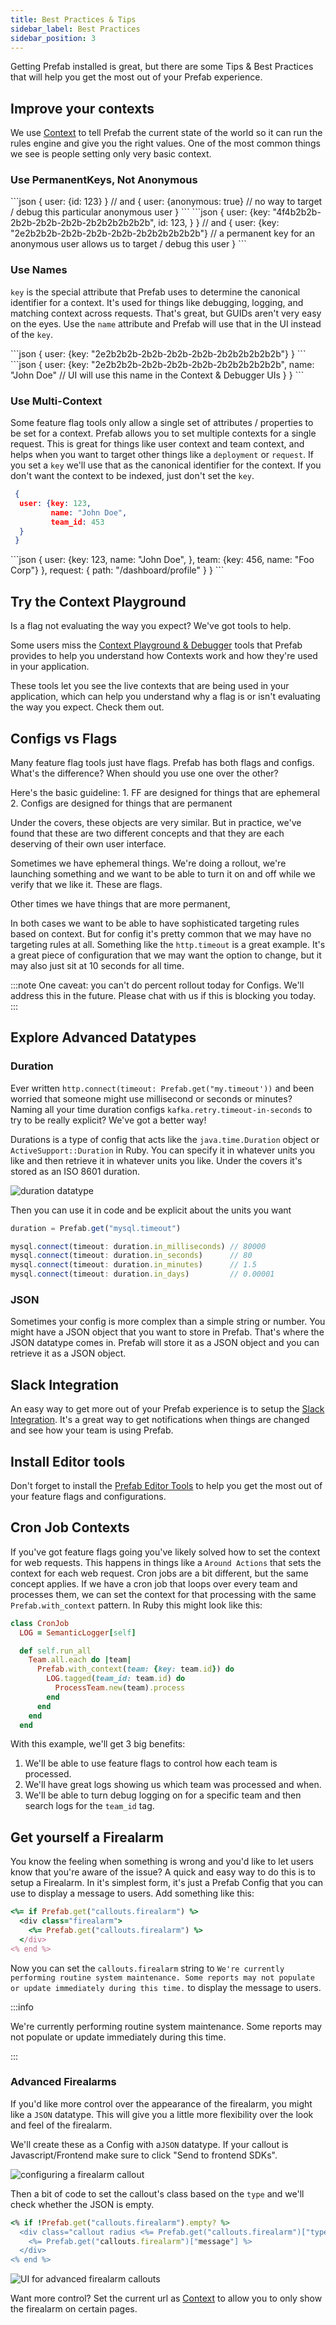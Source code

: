 ```yaml
---
title: Best Practices & Tips
sidebar_label: Best Practices
sidebar_position: 3
---
```


Getting Prefab installed is great, but there are some Tips & Best Practices that will help you get the most out of your Prefab experience.


## Improve your contexts

We use [Context](/docs/explanations/concepts/context) to tell Prefab the current state of the world so it can run the rules engine and give you the right values. One of the most common things we see is people setting only very basic context.

### Use PermanentKeys, Not Anonymous
<Tabs groupId="lang">
<TabItem value="simple" label="Barebones">
```json
 {
  user: {id: 123}
 }
 // and
 {
  user: {anonymous: true}  // no way to target / debug this particular anonymous user
 }
```
</TabItem>
<TabItem value="better" label="Prefer: Use the 'key' attribute">
```json
 {
  user: {key: "4f4b2b2b-2b2b-2b2b-2b2b-2b2b2b2b2b2b", 
         id: 123,
  }
 }
  // and
 {
  user: {key: "2e2b2b2b-2b2b-2b2b-2b2b-2b2b2b2b2b2b"} // a permanent key for an anonymous user allows us to target / debug this user
 }
```
</TabItem>
</Tabs>

### Use Names
`key` is the special attribute that Prefab uses to determine the canonical identifier for a context. It's used for things like debugging, logging, and matching context across requests. That's great, but GUIDs aren't very easy on the eyes. Use the `name` attribute and Prefab will use that in the UI instead of the `key`.

<Tabs groupId="lang">
<TabItem value="simple" label="Barebones">
```json
 {
  user: {key: "2e2b2b2b-2b2b-2b2b-2b2b-2b2b2b2b2b2b"}
 }
```
</TabItem>
<TabItem value="better" label="Prefer: Add a name">
```json
 {
  user: {key: "2e2b2b2b-2b2b-2b2b-2b2b-2b2b2b2b2b2b", 
         name: "John Doe" // UI will use this name in the Context & Debugger UIs
        }
 }
```
</TabItem>
</Tabs>

### Use Multi-Context
Some feature flag tools only allow a single set of attributes / properties to be set for a context. Prefab allows you to set multiple contexts for a single request. This is great for things like user context and team context, and helps when you want to target other things like a `deployment` or `request`. If you set a `key` we'll use that as the canonical identifier for the context. If you don't want the context to be indexed, just don't set the `key`.
<Tabs groupId="lang">
<TabItem value="simple" label="Team jammed into the user context">
```json
 {
  user: {key: 123, 
         name: "John Doe",
         team_id: 453
  }
 }
```
</TabItem>
<TabItem value="better" label="Prefer: Separate out the team so it can have it's own Name">
```json
 {
  user: {key: 123,
         name: "John Doe",
  },
  team: {key: 456, 
         name: "Foo Corp"} 
  },
  request: {
    path: "/dashboard/profile"
  }
 }
```
</TabItem>
</Tabs>

## Try the Context Playground

Is a flag not evaluating the way you expect? We've got tools to help. 

Some users miss the [Context Playground & Debugger](/docs/tools/debugger) tools that Prefab provides to help you understand how Contexts work and how they're used in your application.

These tools let you see the live contexts that are being used in your application, which can help you understand why a flag is or isn't evaluating the way you expect. Check them out.

## Configs vs Flags

Many feature flag tools just have flags. Prefab has both flags and configs. What's the difference? When should you use one over the other?

Here's the basic guideline:
    1. FF are designed for things that are ephemeral
    2. Configs are designed for things that are permanent

Under the covers, these objects are very similar. But in practice, we've found that these are two different concepts and that they are each deserving of their own user interface. 

Sometimes we have ephemeral things. We're doing a rollout, we're launching something and we want to be able to turn it on and off while we verify that we like it. These are flags.

Other times we have things that are more permanent, 

In both cases we want to be able to have sophisticated targeting rules based on context. But for config it's pretty common that we may have no targeting rules at all. Something like the `http.timeout` is a great example. It's a great piece of configuration that we may want the option to change, but it may also just sit at 10 seconds for all time. 

:::note
One caveat: you can't do percent rollout today for Configs. We'll address this in the future. Please chat with us if this is blocking you today.
:::


## Explore Advanced Datatypes
### Duration
Ever written `http.connect(timeout: Prefab.get("my.timeout'))` and been worried that someone might use millisecond or seconds or minutes? Naming all your time duration configs `kafka.retry.timeout-in-seconds` to try to be really explicit? We've got a better way!

Durations is a type of config that acts like the `java.time.Duration` object or `ActiveSupport::Duration` in Ruby. You can specify it in whatever units you like and then retrieve it in whatever units you like. Under the covers it's stored as an ISO 8601 duration.

![duration datatype](/img/docs/how-tos/best-practices/duration.jpg)

Then you can use it in code and be explicit about the units you want

```javascript
duration = Prefab.get("mysql.timeout")

mysql.connect(timeout: duration.in_milliseconds) // 80000
mysql.connect(timeout: duration.in_seconds)      // 80
mysql.connect(timeout: duration.in_minutes)      // 1.5
mysql.connect(timeout: duration.in_days)         // 0.00001
```

### JSON

Sometimes your config is more complex than a simple string or number. You might have a JSON object that you want to store in Prefab. That's where the JSON datatype comes in. Prefab will store it as a JSON object and you can retrieve it as a JSON object.

## Slack Integration

An easy way to get more out of your Prefab experience is to setup the [Slack Integration](/docs/tools/slack-integration). It's a great way to get notifications when things are changed and see how your team is using Prefab.

## Install Editor tools

Don't forget to install the [Prefab Editor Tools](/docs/tools/editor-tools) to help you get the most out of your feature flags and configurations.

## Cron Job Contexts

If you've got feature flags going you've likely solved how to set the context for web requests. This happens in things like a `Around Actions` that sets the context for each web request. Cron jobs are a bit different, but the same concept applies. If we have a cron job that loops over every team and processes them, we can set the context for that processing with the same `Prefab.with_context` pattern. In Ruby this might look like this:

```ruby
class CronJob
  LOG = SemanticLogger[self]

  def self.run_all
    Team.all.each do |team|
      Prefab.with_context(team: {key: team.id}) do
        LOG.tagged(team_id: team.id) do
          ProcessTeam.new(team).process
        end
      end
    end
  end
```
With this example, we'll get 3 big benefits:

1. We'll be able to use feature flags to control how each team is processed.
2. We'll have great logs showing us which team was processed and when.
3. We'll be able to turn debug logging on for a specific team and then search logs for the `team_id` tag.


## Get yourself a Firealarm

You know the feeling when something is wrong and you'd like to let users know that you're aware of the issue? A quick and easy way to do this is to setup a Firealarm. In it's simplest form, it's just a Prefab Config that you can use to display a message to users. Add something like this:


```ruby
<%= if Prefab.get("callouts.firealarm") %>
  <div class="firealarm">
    <%= Prefab.get("callouts.firealarm") %>
  </div>
<% end %>
```
Now you can set the `callouts.firealarm` string to `We're currently performing routine system maintenance. Some reports may not populate or update immediately during this time.` to display the message to users.

:::info

We're currently performing routine system maintenance. Some reports may not populate or update immediately during this time.

:::

### Advanced Firealarms

If you'd like more control over the appearance of the firealarm, you might like a `JSON` datatype. This will give you a little more flexibility over the look and feel of the firealarm.

We'll create these as a Config with a`JSON` datatype. If your callout is Javascript/Frontend make sure to click "Send to frontend SDKs". 

![configuring a firealarm callout](/img/docs/how-tos/best-practices/callouts-firealarm-config.jpg)

Then a bit of code to set the callout's class based on the `type` and we'll check whether the JSON is empty.
```ruby
<% if !Prefab.get("callouts.firealarm").empty? %>
  <div class="callout radius <%= Prefab.get("callouts.firealarm")["type"] %>">
    <%= Prefab.get("callouts.firealarm")["message"] %>
  </div>
<% end %>
```

![UI for advanced firealarm callouts](/img/docs/how-tos/best-practices/callouts-ui.jpg)

Want more control? Set the current url as [Context](/docs/explanations/concepts/context) to allow you to only show the firealarm on certain pages.